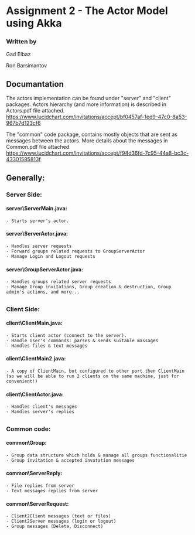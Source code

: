 # Assignment 2 - The Actor Model using Akka

### Written by
Gad Elbaz 

Ron Barsimantov

##

## Documantation
The actors implementation can be found under "server" and "client" packages.
Actors hierarchy (and more information) is described in Actors.pdf file attached.
https://www.lucidchart.com/invitations/accept/bf0457af-1ed9-47c0-8a53-967b7d123cf6

The "common" code package, contains mostly objects that are sent as messages between the actors.
More details about the messages in Common.pdf file attached 
https://www.lucidchart.com/invitations/accept/f94d36fd-7c95-44a8-bc3c-43301585813f

## Generally:

### Server Side:

#### server\ServerMain.java: 
    - Starts server's actor.

#### server\ServerActor.java:
    - Handles server requests
    - Forward groups related requests to GroupServerActor
    - Manage Login and Logout requests

#### server\GroupServerActor.java:
    - Handles groups related server requests
    - Manage Group invitations, Group creation & destruction, Group admin's actions, and more...

##
### Client Side:

#### client\ClientMain.java: 
    - Starts client actor (connect to the server).
    - Handle User's commands: parses & sends suitable massages
    - Handles files & text messages

#### client\ClientMain2.java: 
    - A copy of ClientMain, bot configured to other port then ClientMain (so we will be able to run 2 clients on the same machine, just for convenient!)

#### client\ClientActor.java:
    - Handles client's messages
    - Handles server's replies

##
### Common code:

#### common\Group:
    - Group data structure which holds & manage all groups functionalitie
    - Group invitation & accepted invatation messages
    
#### common\ServerReply:
    - File replies from server 
    - Text messages replies from server 

#### common\ServerRequest:
    - Client2Client messages (text or files)
    - Client2Server messages (login or logout)
    - Group messages (Delete, Disconnect) 

